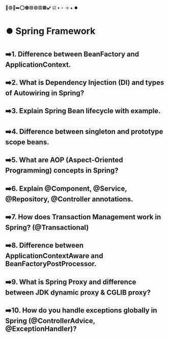 🔵🟢🔴➡️⭕🟠🟦🟣🟥🟧✔️ ☑️ • ‣ → ⁕ ⏺️

# ⏺️ Spring Framework

## ➡️1. Difference between BeanFactory and ApplicationContext.

## ➡️2. What is Dependency Injection (DI) and types of Autowiring in Spring?

## ➡️3. Explain Spring Bean lifecycle with example.

## ➡️4. Difference between singleton and prototype scope beans.

## ➡️5. What are AOP (Aspect-Oriented Programming) concepts in Spring?

## ➡️6. Explain @Component, @Service, @Repository, @Controller annotations.

## ➡️7. How does Transaction Management work in Spring? (@Transactional)

## ➡️8. Difference between ApplicationContextAware and BeanFactoryPostProcessor.

## ➡️9. What is Spring Proxy and difference between JDK dynamic proxy & CGLIB proxy?

## ➡️10. How do you handle exceptions globally in Spring (@ControllerAdvice, @ExceptionHandler)?
